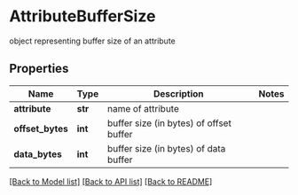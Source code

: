 # AttributeBufferSize

object representing buffer size of an attribute

## Properties
Name | Type | Description | Notes
------------ | ------------- | ------------- | -------------
**attribute** | **str** | name of attribute | 
**offset_bytes** | **int** | buffer size (in bytes) of offset buffer | 
**data_bytes** | **int** | buffer size (in bytes) of data buffer | 

[[Back to Model list]](../README.md#documentation-for-models) [[Back to API list]](../README.md#documentation-for-api-endpoints) [[Back to README]](../README.md)


